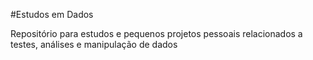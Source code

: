 #Estudos em Dados

Repositório para estudos e pequenos projetos pessoais relacionados a testes, análises e manipulação de dados
